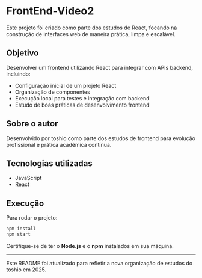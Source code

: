 # FrontEnd-Video2

Este projeto foi criado como parte dos estudos de React, focando na construção de interfaces web de maneira prática, limpa e escalável.

## Objetivo

Desenvolver um frontend utilizando React para integrar com APIs backend, incluindo:

- Configuração inicial de um projeto React
- Organização de componentes
- Execução local para testes e integração com backend
- Estudo de boas práticas de desenvolvimento frontend

## Sobre o autor

Desenvolvido por toshio como parte dos estudos de frontend para evolução profissional e prática acadêmica contínua.

## Tecnologias utilizadas

- JavaScript
- React

## Execução

Para rodar o projeto:

```bash
npm install
npm start
```

Certifique-se de ter o **Node.js** e o **npm** instalados em sua máquina.

---

Este README foi atualizado para refletir a nova organização de estudos do toshio em 2025.